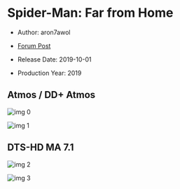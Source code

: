 # Spider-Man: Far from Home

* Author: aron7awol

* [Forum Post](https://www.avsforum.com/threads/bass-eq-for-filtered-movies.2995212/post-58570646)

* Release Date: 2019-10-01
* Production Year: 2019

## Atmos / DD+ Atmos

![img 0](https://i.imgur.com/vBknidN.jpg)

![img 1](https://i.imgur.com/sabt9Jl.png)

## DTS-HD MA 7.1

![img 2](https://i.imgur.com/n7DgkZr.jpg)

![img 3](https://i.imgur.com/DoUIX8t.png)

